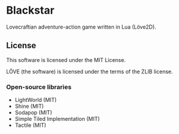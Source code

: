# Blackstar

Lovecraftian adventure-action game written in Lua (Löve2D).

## License

This software is licensed under the MIT License.

LÖVE (the software) is licensed under the terms of the ZLIB license.

### Open-source libraries

- LightWorld (MIT)
- Shine (MIT)
- Sodapop (MIT)
- Simple Tiled Implementation (MIT) 
- Tactile (MIT)